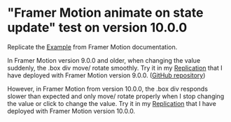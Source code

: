 # "Framer Motion animate on state update" test on version 10.0.0

Replicate the [Example](https://codesandbox.io/s/framer-motion-animate-on-state-update-ns67ib?from-embed) from Framer Motion documentation.

In Framer Motion version 9.0.0 and older, when changing the value suddenly, the .box div move/ rotate smoothly. Try it in my [Replication](https://framer-motion-test-9-0-0.vercel.app/) that I have deployed with Framer Motion version 9.0.0. ([GitHub repository](https://github.com/KayT256/framer-motion-test-9.0.0))

However, in Framer Motion from version 10.0.0, the .box div responds slower than expected and only move/ rotate properly when I stop changing the value or click to change the value. Try it in my [Replication](https://framer-motion-test-10-0-0.vercel.app/) that I have deployed with Framer Motion version 10.0.0.

